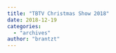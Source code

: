 ```yaml
---
title: "TBTV Christmas Show 2018"
date: 2018-12-19
categories: 
  - "archives"
author: "brantzt"
---
```




